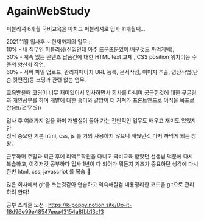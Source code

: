 # AgainWebStudy
퍼블리셔 6개월 국비교육을 마치고 퍼블리셔로 입사 11개월째...

2021.11월 입사후 ~  현재까지의 업무 :    
10% - 내 직무인 퍼블리싱(신입인데 아주 뜨문뜨문있어 배운것도 까먹게됨),   
30% - 계속 있는 콘텐츠 납품건에 대한 HTML text 교체 , CSS position 위치이동 수준의 양산화 작업,   
60% - 서버 파일 업로드, 관리자페이지 URL 등록, 문서작성, 이미지 추출, 영상작업(단순 컷편집)등 코딩과 관련 없는 업무.   

교육받을때 코딩이 너무 재미있어서 입사하면서 회사를 다니며 궁금한것에 대한 구글링과 개인공부를 하며 개발에 대한 흥미와 갈망이 더 커져가 프론트엔드로 이직을 목표로 잡음!(/≧▽≦)/    

입사 후 여러가지 일을 하며 개발실이 돌아 가는 전반적인 업무도 배우고 재미도 있었지만    
정작 중요한 기본 html, css, js 를 거의 사용하지 않으니 배웠던것 마저 까먹게 되는 상황.   

근무하며 주말과 퇴근 후에 리액트학원을 다니고 국비교육 받았던 선생님 덕분에 다시 복습하고, 이것저것 공부하다 입사 1년이 다 되어가 뭐든지 기초가 중요하단 생각에 다시한번 html, css, javascript 를 복습 🎠   

많은 회사에서 git을 쓰는것같아 연습하고 익숙해질겸 내용정리한 코드을 git으로 관리하려 한다!   

공부 스케쥴 노션 : https://k-poppy.notion.site/Do-it-18d96e99e48547eea43154a8fbb13cf3
